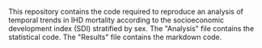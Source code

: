 This repository contains the code required to reproduce an analysis of temporal trends in IHD mortality according to the socioeconomic development index (SDI) stratified by sex. 
The "Analysis" file contains the statistical code. The "Results" file contains the markdown code.
